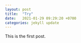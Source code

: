 ```yaml
---
layout: post
title:  "Try"
date:   2021-01-29 09:29:20 +0700
categories: jekyll update
---
```

This is the first post. 
